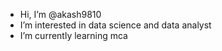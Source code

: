 -  Hi, I’m @akash9810
-  I’m interested in data science and data analyst
-  I’m currently learning mca



